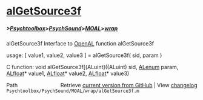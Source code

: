 # [alGetSource3f](alGetSource3f)
##### >[Psychtoolbox](Psychtoolbox)>[PsychSound](PsychSound)>[MOAL](MOAL)>[wrap](wrap)

alGetSource3f  Interface to [OpenAL](OpenAL) function alGetSource3f  
  
usage:  [ value1, value2, value3 ] = alGetSource3f( sid, param )  
  
C function:  void alGetSource3f[(ALuint]((ALuint) sid, [ALenum](ALenum) param, [ALfloat](ALfloat)\* value1, [ALfloat](ALfloat)\* value2, [ALfloat](ALfloat)\* value3)  




<div class="code_header" style="text-align:right;">
  <span style="float:left;">Path&nbsp;&nbsp;</span> <span class="counter">Retrieve <a href=
  "https://raw.github.com/Psychtoolbox-3/Psychtoolbox-3/beta/Psychtoolbox/PsychSound/MOAL/wrap/alGetSource3f.m">current version from GitHub</a> | View <a href=
  "https://github.com/Psychtoolbox-3/Psychtoolbox-3/commits/beta/Psychtoolbox/PsychSound/MOAL/wrap/alGetSource3f.m">changelog</a></span>
</div>
<div class="code">
  <code>Psychtoolbox/PsychSound/MOAL/wrap/alGetSource3f.m</code>
</div>

